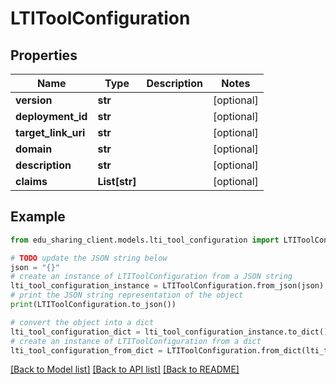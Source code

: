 # LTIToolConfiguration


## Properties

Name | Type | Description | Notes
------------ | ------------- | ------------- | -------------
**version** | **str** |  | [optional] 
**deployment_id** | **str** |  | [optional] 
**target_link_uri** | **str** |  | [optional] 
**domain** | **str** |  | [optional] 
**description** | **str** |  | [optional] 
**claims** | **List[str]** |  | [optional] 

## Example

```python
from edu_sharing_client.models.lti_tool_configuration import LTIToolConfiguration

# TODO update the JSON string below
json = "{}"
# create an instance of LTIToolConfiguration from a JSON string
lti_tool_configuration_instance = LTIToolConfiguration.from_json(json)
# print the JSON string representation of the object
print(LTIToolConfiguration.to_json())

# convert the object into a dict
lti_tool_configuration_dict = lti_tool_configuration_instance.to_dict()
# create an instance of LTIToolConfiguration from a dict
lti_tool_configuration_from_dict = LTIToolConfiguration.from_dict(lti_tool_configuration_dict)
```
[[Back to Model list]](../README.md#documentation-for-models) [[Back to API list]](../README.md#documentation-for-api-endpoints) [[Back to README]](../README.md)


